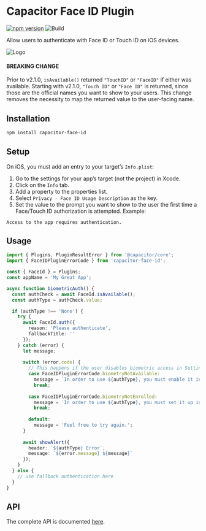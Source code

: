 # Capacitor Face ID Plugin

[![npm version](https://badge.fury.io/js/capacitor-face-id.svg)](https://badge.fury.io/js/capacitor-face-id)
![Build](https://github.com/danielsogl/capacitor-face-id/workflows/Build/badge.svg)

Allow users to authenticate with Face ID or Touch ID on iOS devices.

![Logo](https://www.intego.com/mac-security-blog/wp-content/uploads/2017/10/Touch-ID-vs-Face-ID.png)

#### BREAKING CHANGE
Prior to v2.1.0, `isAvailable()` returned `"TouchID"` or `"FaceID"` if either was
available. Starting with v2.1.0, `"Touch ID"` or `"Face ID"` is returned, since
those are the official names you want to show to your users. This change removes the
necessity to map the returned value to the user-facing name.

## Installation

```sh
npm install capacitor-face-id
```

## Setup

On iOS, you must add an entry to your target’s `Info.plist`:

1. Go to the settings for your app’s target (not the project) in Xcode.
1. Click on the `Info` tab.
1. Add a property to the properties list.
1. Select `Privacy - Face ID Usage Description` as the key.
1. Set the value to the prompt you want to show to the user the first
time a Face/Touch ID authorization is attempted. Example:

```
Access to the app requires authentication.
```

## Usage

```ts
import { Plugins, PluginResultError } from '@capacitor/core';
import { FaceIDPluginErrorCode } from 'capacitor-face-id';

const { FaceId } = Plugins;
const appName = 'My Great App';

async function biometricAuth() {
  const authCheck = await FaceId.isAvailable();
  const authType = authCheck.value;

  if (authType !== 'None') {
    try {
      await FaceId.auth({
        reason: 'Please authenticate',
        fallbackTitle: ''
      });
    } catch (error) {
      let message;
  
      switch (error.code) {
        // This happens if the user disables biometric access in Settings
        case FaceIDPluginErrorCode.biometryNotAvailable:
          message = `In order to use ${authType}, you must enable it in Settings > ${appName}.`;
          break;
  
        case FaceIDPluginErrorCode.biometryNotEnrolled:
          message = `In order to use ${authType}, you must set it up in the Settings app.`;
          break;
  
        default:
          message = 'Feel free to try again.';
      }
  
      await showAlert({
        header: `${authType} Error`,
        message: `${error.message} ${message}`
      });
    }
  } else {
    // use fallback authentication here
  }
}
```

## API

The complete API is documented [here](./src/definitions.ts).
